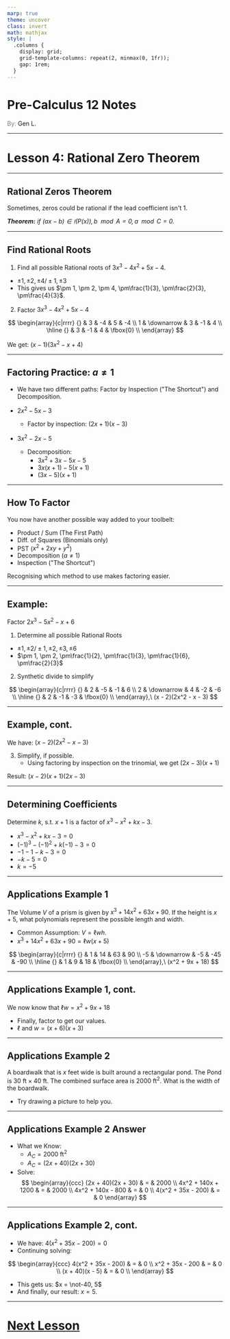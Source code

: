 ```yaml
---
marp: true
theme: uncover
class: invert
math: mathjax
style: |
  .columns {
    display: grid;
    grid-template-columns: repeat(2, minmax(0, 1fr));
    gap: 1rem;
  }
---
```


# <!--fit--> Pre-Calculus 12 Notes
<span style="color:grey">By:</span> Gen L.

<!--_footer: In partnership with Hyperion University, 2024-->

---

# Lesson 4: Rational Zero Theorem

---

<!--paginate: true-->

## Rational Zeros Theorem

Sometimes, zeros could be rational if the lead coefficient isn't 1.

*$\textbf{Theorem:}$ if $(ax - b) \in \mathfrak{f}(P(x)), b \mod A = 0, a \mod C = 0$.*

---

## Find Rational Roots

1. Find all possible Rational roots of $3x^3 - 4x^2 + 5x - 4$.
* $\pm 1, \pm 2, \pm 4 / \pm 1, \pm 3$
* This gives us $\pm 1, \pm 2, \pm 4, \pm\frac{1}{3}, \pm\frac{2}{3}, \pm\frac{4}{3}$.
2. Factor $3x^3 - 4x^2 + 5x - 4$

$$
    \begin{array}{c|rrrr}
        {} & 3 & -4 & 5 & -4 \\
        1 & \downarrow & 3 & -1 & 4 \\
        \hline
        {} & 3 & -1 & 4 & \fbox{0} \\
    \end{array}
$$

We get: $(x - 1)(3x^2 - x + 4)$

---

## Factoring Practice: $a \not = 1$

* We have two different paths: Factor by Inspection ("The Shortcut") and Decomposition.

* $2x^2 - 5x - 3$
    * Factor by inspection: $(2x + 1)(x - 3)$
* $3x^2 - 2x - 5$
    * Decomposition:
        * $3x^2 + 3x - 5x - 5$
        * $3x(x + 1) - 5(x + 1)$
        * $(3x - 5)(x + 1)$

---

## How To Factor

You now have another possible way added to your toolbelt:
* Product / Sum (The First Path)
* Diff. of Squares (Binomials only)
* PST ($x^2 + 2xy + y^2$)
* Decomposition ($a \not = 1$)
* Inspection ("The Shortcut")

Recognising which method to use makes factoring easier.

---

## Example:

Factor $2x^3 - 5x^2 - x + 6$

1. Determine all possible Rational Roots
* $\pm 1, \pm 2 / \pm 1, \pm 2, \pm 3, \pm 6$
* $\pm 1, \pm 2, \pm\frac{1}{2}, \pm\frac{1}{3}, \pm\frac{1}{6}, \pm\frac{2}{3}$
2. Synthetic divide to simplify

$$
    \begin{array}{c|rrrr}
        {} & 2 & -5 & -1 & 6 \\
        2 & \downarrow & 4 & -2 & -6 \\
        \hline
        {} & 2 & -1 & -3 & \fbox{0} \\
    \end{array},\ (x - 2)(2x^2 - x - 3)
$$

---

## Example, cont.

We have: $(x - 2)(2x^2 - x - 3)$

3. Simplify, if possible.
    * Using factoring by inspection on the trinomial, we get $(2x - 3)(x + 1)$

Result: $(x - 2)(x + 1)(2x - 3)$

---

## Determining Coefficients

Determine $k$, s.t. $x + 1$ is a factor of $x^3 - x^2 + kx - 3$.

* $x^3 - x^2 + kx - 3 = 0$
* $(-1)^3 - (-1)^2 + k(-1) - 3 = 0$
* $-1 - 1 - k - 3 = 0$
* $-k - 5 = 0$
* $k = -5$

---

## Applications Example 1

The Volume $V$ of a prism is given by $x^3 + 14x^2 + 63x + 90$. If the height is $x + 5$, what polynomials represent the possible length and width.

* Common Assumption: $V = \ell{w}h$.
* $x^3 + 14x^2 + 63x + 90 = \ell{w}(x + 5)$

$$
    \begin{array}{c|rrrr}
        {} & 1 & 14 & 63 & 90 \\
        -5 & \downarrow & -5 & -45 & -90 \\
        \hline
        {} & 1 & 9 & 18 & \fbox{0} \\
    \end{array},\ (x^2 + 9x + 18)
$$

---

## Applications Example 1, cont.

We now know that $\ell{w} = x^2 + 9x + 18$
* Finally, factor to get our values.
* $\ell \text{ and } w = (x + 6)(x + 3)$

---

## Applications Example 2

A boardwalk that is $x$ feet wide is built around a rectangular pond. The Pond is $30 \text{ ft} \times 40 \text{ ft}$. The combined surface area is $2000 \text{ ft}^2$. What is the width of the boardwalk.
* Try drawing a picture to help you.

---

## Applications Example 2 Answer

* What we Know:
    * $A_C = 2000 \text{ ft}^2$
    * $A_C = (2x + 40)(2x + 30)$
* Solve:
$$
    \begin{array}{ccc}
        (2x + 40)(2x + 30) & = & 2000 \\
        4x^2 + 140x + 1200 & = & 2000 \\
        4x^2 + 140x - 800 & = & 0 \\
        4(x^2 + 35x - 200) & = & 0
    \end{array}
$$

---

## Applications Example 2, cont.

* We have: $4(x^2 + 35x - 200) =  0$
* Continuing solving:

$$
    \begin{array}{ccc}
        4(x^2 + 35x - 200) & = & 0 \\
        x^2 + 35x - 200 & = & 0 \\
        (x + 40)(x - 5) & = & 0 \\
    \end{array}
$$

* This gets us: $x = \not-40, 5$
* And finally, our result: $x = 5$.

---

# [Next Lesson](Lesson%205.html)